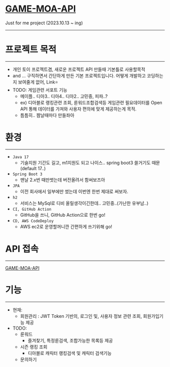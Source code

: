 # [GAME-MOA-API](http://ec2-52-79-151-30.ap-northeast-2.compute.amazonaws.com)
Just for me project (2023.10.13 ~ ing)
****

# 프로젝트 목적
****
- 개인 토이 프로젝트겸, 새로운 프로젝트 API 만들때 기본틀로 사용할목적
- and ... 구직하면서 간단하게 만든 기본 프로젝트입니다. 어떻게 개발하고 코딩하는지 보여줄게 없어, Link⭐️
- TODO: 게임관련 서포트 기능
  - 메이플.. 디아3.. 디아4.. 디아2.. 고민중, 피파..?
  - ex) 디아블로 랭킹관련 조회, 룬워드조합검색등 게임관련 필요데이터를 Open API 통해 데이터를 가져와 사용자 편의에 맞게 제공하는게 목적.
  - 틈틈히.. 짬날때마다 만들좌아

# 환경
****
- `Java 17` 
  - 기술지원 기간도 길고, m1지원도 되고 나이스.. spring boot3 쓸거기도 때문(default 17..)
- `Spring Boot 3`
  - 맨날 2.x번 때만썻는데 버전올려서 함써보즈아
- `JPA`
  - 이전 회사에서 일부에만 썼는데 이번엔 한번 제대로 써보자.
- `h2`
  - 서비스는 MySql로 디비 올릴생각이긴한데.. 고민중..(가난한 유부남..)
- `CI, GitHub Action`
  - GitHub을 쓰니, GitHub Action으로 한번 go!
- `CD, AWS CodeDeploy`
  - AWS ec2로 운영할꺼니깐 간편하게 쓰기위해 go!

# API 접속
****
[GAME-MOA-API](http://ec2-52-79-151-30.ap-northeast-2.compute.amazonaws.com)

# 기능
****
- 현재: 
  - 회원관리 : JWT Token 기반의, 로그인 및, 사용자 정보 관련 조회, 회원가입기능 제공
- TODO:  
  - 룬워드
    - 즐겨찾기, 특정룬검색, 조합가능한 목록등 제공
  - 시즌 랭킹 조회
    - 디아블로 캐릭터 랭킹검색 및 캐릭터 검색기능 
  - 문의하기

    